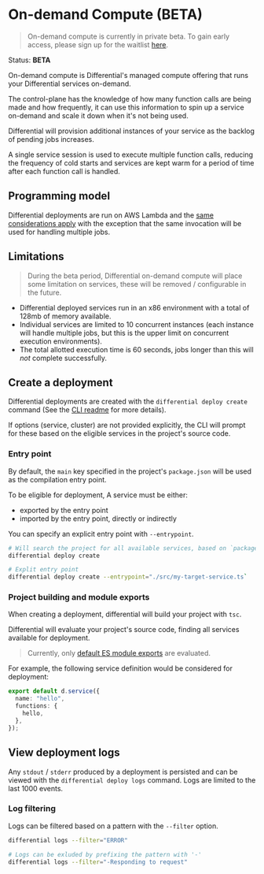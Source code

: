 # On-demand Compute (BETA)

> On-demand compute is currently in private beta. To gain early access, please sign up for the waitlist [here](https://forms.fillout.com/t/9M1VhL8Wxyus).

Status: **BETA**

On-demand compute is Differential's managed compute offering that runs your Differential services on-demand.

The control-plane has the knowledge of how many function calls are being made and how frequently, it can use this information to spin up a service on-demand and scale it down when it's not being used.

Differential will provision additional instances of your service as the backlog of pending jobs increases.

A single service session is used to execute multiple function calls, reducing the frequency of cold starts and services are kept warm for a period of time after each function call is handled.

## Programming model

Differential deployments are run on AWS Lambda and the [same considerations apply](https://docs.aws.amazon.com/lambda/latest/dg/best-practices.html) with the exception that the same invocation will be used for handling multiple jobs.

## Limitations

> During the beta period, Differential on-demand compute will place some limitation on services, these will be removed / configurable in the future.

- Differential deployed services run in an x86 environment with a total of 128mb of memory available.
- Individual services are limited to 10 concurrent instances (each instance will handle multiple jobs, but this is the upper limit on concurrent execution environments).
- The total allotted execution time is 60 seconds, jobs longer than this will _not_ complete successfully.

## Create a deployment

Differential deployments are created with the `differential deploy create` command (See the [CLI readme](https://github.com/differentialhq/differential/blob/main/cli/README.md) for more details).

If options (service, cluster) are not provided explicitly, the CLI will prompt for these based on the eligible services in the project's source code.

### Entry point

By default, the `main` key specified in the project's `package.json` will be used as the compilation entry point.

To be eligible for deployment, A service must be either:

- exported by the entry point
- imported by the entry point, directly or indirectly

You can specify an explicit entry point with `--entrypoint`.

```bash
# Will search the project for all available services, based on `package.json#main`
differential deploy create

# Explit entry point
differential deploy create --entrypoint="./src/my-target-service.ts`
```

### Project building and module exports

When creating a deployment, differential will build your project with `tsc`.

Differential will evaluate your project's source code, finding all services available for deployment.

> Currently, only [default ES module exports](https://developer.mozilla.org/en-US/docs/Web/JavaScript/Reference/Statements/export) are evaluated.

For example, the following service definition would be considered for deployment:

```typescript
export default d.service({
  name: "hello",
  functions: {
    hello,
  },
});
```

## View deployment logs

Any `stdout` / `stderr` produced by a deployment is persisted and can be viewed with the `differential deploy logs` command.
Logs are limited to the last 1000 events.

### Log filtering

Logs can be filtered based on a pattern with the `--filter` option.

```bash
differential logs --filter="ERROR"

# Logs can be exluded by prefixing the pattern with '-'
differential logs --filter="-Responding to request"
```
